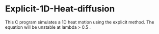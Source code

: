 # Explicit-1D-Heat-diffusion
This C program simulates a 1D heat motion using the explicit method. The equation will be unstable at lambda > 0.5 .
